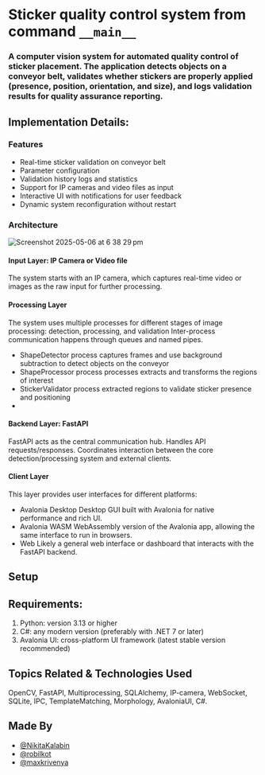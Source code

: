 # Sticker quality control system from command ```__main__```

### A computer vision system for automated quality control of sticker placement. The application detects objects on a conveyor belt, validates whether stickers are properly applied (presence, position, orientation, and size), and logs validation results for quality assurance reporting.

## Implementation Details:

### Features

- Real-time sticker validation on conveyor belt
- Parameter configuration
- Validation history logs and statistics
- Support for IP cameras and video files as input
- Interactive UI with notifications for user feedback
- Dynamic system reconfiguration without restart

### Architecture

![Screenshot 2025-05-06 at 6 38 29 pm](https://github.com/user-attachments/assets/78c7cd4c-8d92-4b1e-b329-47a12744bcd7)

#### Input Layer: IP Camera or Video file

  The system starts with an IP camera, which captures real-time video or images as the raw input for further processing.
  
#### Processing Layer

  The system uses multiple processes for different stages of image processing: detection, processing, and validation
  Inter-process communication happens through queues and named pipes.
  - ShapeDetector process captures frames and use background subtraction to detect objects on the conveyor
  - ShapeProcessor process processes extracts and transforms the regions of interest
  - StickerValidator process extracted regions to validate sticker presence and positioning
  - 
#### Backend Layer: FastAPI

  FastAPI acts as the central communication hub. Handles API requests/responses. Coordinates interaction between the core detection/processing system and external clients.
  
#### Client Layer

  This layer provides user interfaces for different platforms: 
  - Avalonia Desktop Desktop GUI built with Avalonia for native performance and rich UI.  
  - Avalonia WASM WebAssembly version of the Avalonia app, allowing the same interface to run in browsers.
  - Web Likely a general web interface or dashboard that interacts with the FastAPI backend.

## Setup


## Requirements:

  1. Python: version 3.13 or higher
  2. C#: any modern version (preferably with .NET 7 or later)
  3. Avalonia UI: cross-platform UI framework (latest stable version recommended)

## Topics Related & Technologies Used

  OpenCV, FastAPI, Multiprocessing, SQLAlchemy, IP-camera, WebSocket, SQLite, IPC, TemplateMatching, Morphology, AvaloniaUI, C#.

## Made By 

- [@NikitaKalabin](https://github.com/NikitaKalabin)
- [@robilkot](https://github.com/robilkot)
- [@maxkrivenya](https://github.com/maxkrivenya)
